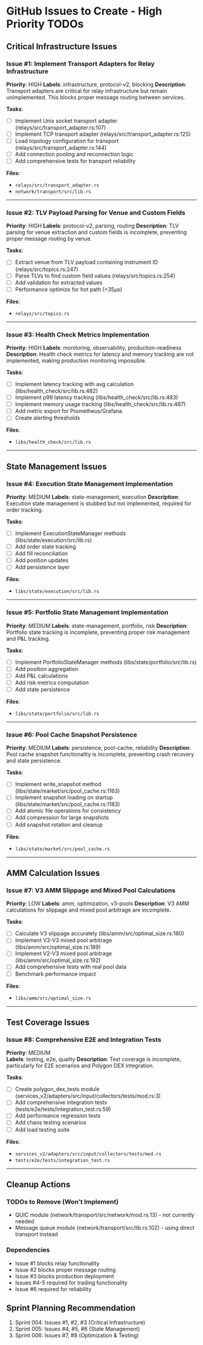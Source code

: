 # GitHub Issues to Create - High Priority TODOs

## Critical Infrastructure Issues

### Issue #1: Implement Transport Adapters for Relay Infrastructure
**Priority**: HIGH
**Labels**: infrastructure, protocol-v2, blocking
**Description**: 
Transport adapters are critical for relay infrastructure but remain unimplemented. This blocks proper message routing between services.

**Tasks**:
- [ ] Implement Unix socket transport adapter (relays/src/transport_adapter.rs:107)
- [ ] Implement TCP transport adapter (relays/src/transport_adapter.rs:125)  
- [ ] Load topology configuration for transport (relays/src/transport_adapter.rs:144)
- [ ] Add connection pooling and reconnection logic
- [ ] Add comprehensive tests for transport reliability

**Files**:
- `relays/src/transport_adapter.rs`
- `network/transport/src/lib.rs`

---

### Issue #2: TLV Payload Parsing for Venue and Custom Fields
**Priority**: HIGH
**Labels**: protocol-v2, parsing, routing
**Description**:
TLV parsing for venue extraction and custom fields is incomplete, preventing proper message routing by venue.

**Tasks**:
- [ ] Extract venue from TLV payload containing instrument ID (relays/src/topics.rs:247)
- [ ] Parse TLVs to find custom field values (relays/src/topics.rs:254)
- [ ] Add validation for extracted values
- [ ] Performance optimize for hot path (<35μs)

**Files**:
- `relays/src/topics.rs`

---

### Issue #3: Health Check Metrics Implementation
**Priority**: HIGH
**Labels**: monitoring, observability, production-readiness
**Description**:
Health check metrics for latency and memory tracking are not implemented, making production monitoring impossible.

**Tasks**:
- [ ] Implement latency tracking with avg calculation (libs/health_check/src/lib.rs:482)
- [ ] Implement p99 latency tracking (libs/health_check/src/lib.rs:483)
- [ ] Implement memory usage tracking (libs/health_check/src/lib.rs:487)
- [ ] Add metric export for Prometheus/Grafana
- [ ] Create alerting thresholds

**Files**:
- `libs/health_check/src/lib.rs`

---

## State Management Issues

### Issue #4: Execution State Management Implementation
**Priority**: MEDIUM
**Labels**: state-management, execution
**Description**:
Execution state management is stubbed but not implemented, required for order tracking.

**Tasks**:
- [ ] Implement ExecutionStateManager methods (libs/state/execution/src/lib.rs)
- [ ] Add order state tracking
- [ ] Add fill reconciliation
- [ ] Add position updates
- [ ] Add persistence layer

**Files**:
- `libs/state/execution/src/lib.rs`

---

### Issue #5: Portfolio State Management Implementation  
**Priority**: MEDIUM
**Labels**: state-management, portfolio, risk
**Description**:
Portfolio state tracking is incomplete, preventing proper risk management and P&L tracking.

**Tasks**:
- [ ] Implement PortfolioStateManager methods (libs/state/portfolio/src/lib.rs)
- [ ] Add position aggregation
- [ ] Add P&L calculations
- [ ] Add risk metrics computation
- [ ] Add state persistence

**Files**:
- `libs/state/portfolio/src/lib.rs`

---

### Issue #6: Pool Cache Snapshot Persistence
**Priority**: MEDIUM
**Labels**: persistence, pool-cache, reliability
**Description**:
Pool cache snapshot functionality is incomplete, preventing crash recovery and state persistence.

**Tasks**:
- [ ] Implement write_snapshot method (libs/state/market/src/pool_cache.rs:1163)
- [ ] Implement snapshot loading on startup (libs/state/market/src/pool_cache.rs:1183)
- [ ] Add atomic file operations for consistency
- [ ] Add compression for large snapshots
- [ ] Add snapshot rotation and cleanup

**Files**:
- `libs/state/market/src/pool_cache.rs`

---

## AMM Calculation Issues

### Issue #7: V3 AMM Slippage and Mixed Pool Calculations
**Priority**: LOW
**Labels**: amm, optimization, v3-pools
**Description**:
V3 AMM calculations for slippage and mixed pool arbitrage are incomplete.

**Tasks**:
- [ ] Calculate V3 slippage accurately (libs/amm/src/optimal_size.rs:160)
- [ ] Implement V3-V3 mixed pool arbitrage (libs/amm/src/optimal_size.rs:189)
- [ ] Implement V2-V3 mixed pool arbitrage (libs/amm/src/optimal_size.rs:192)
- [ ] Add comprehensive tests with real pool data
- [ ] Benchmark performance impact

**Files**:
- `libs/amm/src/optimal_size.rs`

---

## Test Coverage Issues

### Issue #8: Comprehensive E2E and Integration Tests
**Priority**: MEDIUM  
**Labels**: testing, e2e, quality
**Description**:
Test coverage is incomplete, particularly for E2E scenarios and Polygon DEX integration.

**Tasks**:
- [ ] Create polygon_dex_tests module (services_v2/adapters/src/input/collectors/tests/mod.rs:3)
- [ ] Add comprehensive integration tests (tests/e2e/tests/integration_test.rs:59)
- [ ] Add performance regression tests
- [ ] Add chaos testing scenarios
- [ ] Add load testing suite

**Files**:
- `services_v2/adapters/src/input/collectors/tests/mod.rs`
- `tests/e2e/tests/integration_test.rs`

---

## Cleanup Actions

### TODOs to Remove (Won't Implement)
- QUIC module (network/transport/src/network/mod.rs:13) - not currently needed
- Message queue module (network/transport/src/lib.rs:102) - using direct transport instead

### Dependencies
- Issue #1 blocks relay functionality
- Issue #2 blocks proper message routing  
- Issue #3 blocks production deployment
- Issues #4-5 required for trading functionality
- Issue #6 required for reliability

## Sprint Planning Recommendation
1. Sprint 004: Issues #1, #2, #3 (Critical Infrastructure)
2. Sprint 005: Issues #4, #5, #6 (State Management)
3. Sprint 006: Issues #7, #8 (Optimization & Testing)